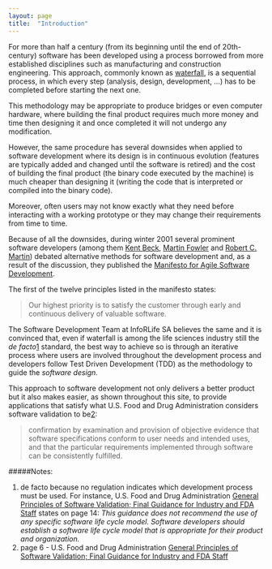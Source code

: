 ```yaml
---
layout: page
title:  "Introduction"
---
```


For more than half a century (from its beginning until the end of 20th-century) software has been developed using a process borrowed from more established disciplines such as manufacturing and construction engineering. This approach, commonly known as [waterfall](http://en.wikipedia.org/wiki/Waterfall_model), is a sequential process, in which every step (analysis, design, development, …) has to be completed before starting the next one.

This methodology may be appropriate to produce bridges or even computer hardware, where building the final product requires much more money and time then designing it and once completed it will not undergo any modification.

However, the same procedure has several downsides when applied to software development where its design is in continuous evolution (features are typically added and changed until the software is retired) and the cost of building the final product (the binary code executed by the machine) is much cheaper than designing it (writing the code that is interpreted or compiled into the binary code).

Moreover, often users may not know exactly what they need before interacting with a working prototype or they may change their requirements from time to time.

Because of all the downsides, during winter 2001 several prominent software developers (among them [Kent Beck](http://en.wikipedia.org/wiki/Kent_Beck), [Martin Fowler](http://en.wikipedia.org/wiki/Martin_Fowler) and [Robert C. Martin](http://en.wikipedia.org/wiki/Robert_Cecil_Martin)) debated alternative methods for software development and, as a result of the discussion, they published the [Manifesto for Agile Software Development](http://agilemanifesto.org).

The first of the twelve principles listed in the manifesto states:

> Our highest priority is to satisfy the customer through early and continuous delivery of valuable software.

The Software Development Team at InfoRLife SA believes the same and it is convinced that, even if waterfall is among the life sciences industry still the *de facto*[1](#notes) standard, the best way to achieve so is through an iterative process where users are involved throughout the development process and developers follow Test Driven Development (TDD) as the methodology to guide the *software design*.

This approach to software development not only delivers a better product but it also makes easier, as shown throughout this site, to provide applications that satisfy what U.S. Food and Drug Administration considers software validation to be[2](#notes):

> confirmation by examination and provision of objective evidence that software specifications conform to user needs and intended uses, and that the particular requirements implemented through software can be consistently fulfilled.


#####Notes:
1. de facto because no regulation indicates which development process must be used. For instance, U.S. Food and Drug Administration [General Principles of Software Validation; Final Guidance for Industry and FDA Staff](http://www.fda.gov/downloads/MedicalDevices/DeviceRegulationandGuidance/GuidanceDocuments/ucm085371.pdf) states on page 14: *This guidance does not recommend the use of any specific software life cycle model. Software developers should establish a software life cycle model that is appropriate for their product and organization.*   
2. page 6 - U.S. Food and Drug Administration [General Principles of Software Validation; Final Guidance for Industry and FDA Staff](http://www.fda.gov/downloads/MedicalDevices/DeviceRegulationandGuidance/GuidanceDocuments/ucm085371.pdf)
